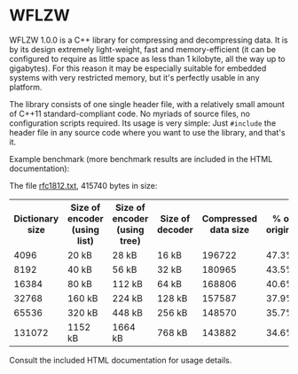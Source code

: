 # WFLZW
WFLZW 1.0.0 is a C++ library for compressing and decompressing data. It is by its
design extremely light-weight, fast and memory-efficient (it can be configured to require as
little space as less than 1 kilobyte, all the way up to gigabytes). For this reason it may be
especially suitable for embedded systems with very restricted memory, but it's perfectly
usable in any platform.

The library consists of one single header file, with a relatively small amount of C++11
standard-compliant code. No myriads of source files, no configuration scripts required.
Its usage is very simple: Just `#include` the header file in any source code
where you want to use the library, and that's it.

Example benchmark (more benchmark results are included in the HTML documentation):

The file [rfc1812.txt](https://www.rfc-editor.org/rfc/rfc1812.txt), 415740 bytes in size:

<table>
 <tr><th>Dictionary<br />size</th>
     <th>Size of encoder<br />(using list)</th>
     <th>Size of encoder<br />(using tree)</th>
     <th>Size of decoder<br /></th>
     <th>Compressed<br />data size</th>
     <th>% of<br />original</th>
     <th>Compression time<br />(using list)</th>
     <th>Compression time<br />(using tree)</th>
     <th>Decompression<br />time</th></tr>
 <tr><td>4096</td><td>20 kB</td><td>28 kB</td><td>16 kB</td><td>196722</td><td>47.3%</td><td>6.8 ms</td><td>5.8 ms</td><td>3.4 ms</td></tr>
 <tr><td>8192</td><td>40 kB</td><td>56 kB</td><td>32 kB</td><td>180965</td><td>43.5%</td><td>7.4 ms</td><td>5.9 ms</td><td>3.0 ms</td></tr>
 <tr><td>16384</td><td>80 kB</td><td>112 kB</td><td>64 kB</td><td>168806</td><td>40.6%</td><td>8.2 ms</td><td>5.6 ms</td><td>2.9 ms</td></tr>
 <tr><td>32768</td><td>160 kB</td><td>224 kB</td><td>128 kB</td><td>157587</td><td>37.9%</td><td>9.5 ms</td><td>5.7 ms</td><td>2.7 ms</td></tr>
 <tr><td>65536</td><td>320 kB</td><td>448 kB</td><td>256 kB</td><td>148570</td><td>35.7%</td><td>11.2 ms</td><td>5.7 ms</td><td>2.5 ms</td></tr>
 <tr><td>131072</td><td>1152 kB</td><td>1664 kB</td><td>768 kB</td><td>143882</td><td>34.6%</td><td>14.7 ms</td><td>6.2 ms</td><td>2.9 ms</td></tr>
</table>

Consult the included HTML documentation for usage details.
